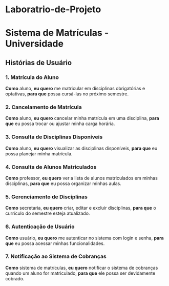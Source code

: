 # Laboratrio-de-Projeto



# Sistema de Matrículas - Universidade

## Histórias de Usuário

### 1. Matrícula do Aluno
**Como** aluno, **eu quero** me matricular em disciplinas obrigatórias e optativas, **para que** possa cursá-las no próximo semestre.

### 2. Cancelamento de Matrícula
**Como** aluno, **eu quero** cancelar minha matrícula em uma disciplina, **para que** eu possa trocar ou ajustar minha carga horária.

### 3. Consulta de Disciplinas Disponíveis
**Como** aluno, **eu quero** visualizar as disciplinas disponíveis, **para que** eu possa planejar minha matrícula.

### 4. Consulta de Alunos Matriculados
**Como** professor, **eu quero** ver a lista de alunos matriculados em minhas disciplinas, **para que** eu possa organizar minhas aulas.

### 5. Gerenciamento de Disciplinas
**Como** secretaria, **eu quero** criar, editar e excluir disciplinas, **para que** o currículo do semestre esteja atualizado.

### 6. Autenticação de Usuário
**Como** usuário, **eu quero** me autenticar no sistema com login e senha, **para que** eu possa acessar minhas funcionalidades.

### 7. Notificação ao Sistema de Cobranças
**Como** sistema de matrículas, **eu quero** notificar o sistema de cobranças quando um aluno for matriculado, **para que** ele possa ser devidamente cobrado.
